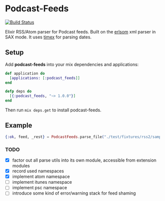 Podcast-Feeds
======

[![Build Status](https://travis-ci.org/argl/podcast-feeds.svg?branch=master)](https://travis-ci.org/argl/podcast-feeds)

Elixir RSS/Atom parser for Podcast feeds. Built on the [erlsom](https://github.com/willemdj/erlsom) xml parser in SAX mode.
It uses [timex](https://github.com/bitwalker/timex) for parsing dates.

## Setup

Add **podcast-feeds** into your mix dependencies and applications:

```elixir
def application do
  [applications: [:podcast_feeds]]
end

defp deps do
  [{:podcast_feeds, "~> 1.0.0"}]
end
```
Then run ```mix deps.get``` to install podcast-feeds.

## Example

```elixir
{:ok, feed, _rest} = PodcastFeeds.parse_file("./test/fixtures/rss2/sample.xml")
```


### TODO

- [x] factor out all parse utils into its own module, accessible from extension modules
- [x] record used namespaces
- [x] implement atom namespace
- [ ] implement itunes namespace
- [ ] implement psc namespace
- [ ] introduce some kind of error/warning stack for feed shaming
